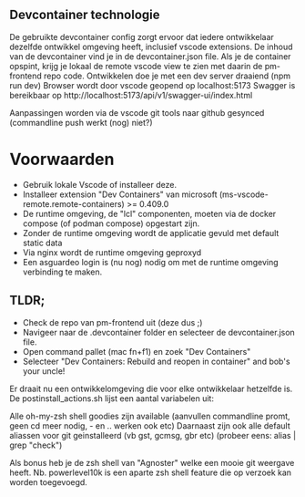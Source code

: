 ## Devcontainer technologie
De gebruikte devcontainer config zorgt ervoor dat iedere ontwikkelaar dezelfde ontwikkel omgeving heeft, inclusief
vscode extensions. De inhoud van de devcontainer vind je in de devcontainer.json file.
Als je de container opspint, krijg je lokaal de remote vscode view te zien met daarin de pm-frontend repo code.
Ontwikkelen doe je met een dev server draaiend (npm run dev)
Browser wordt door vscode geopend op localhost:5173
Swagger is bereikbaar op http://localhost:5173/api/v1/swagger-ui/index.html

Aanpassingen worden via de vscode git tools naar github gesynced (commandline push werkt (nog) niet?)


# Voorwaarden
- Gebruik lokale Vscode of installeer deze.
- Installeer extension "Dev Containers" van microsoft (ms-vscode-remote.remote-containers) >= 0.409.0
- De runtime omgeving, de "lcl" componenten, moeten via de docker compose (of podman compose) opgestart zijn.
- Zonder de runtime omgeving wordt de applicatie gevuld met default static data
- Via nginx wordt de runtime omgeving geproxyd
- Een asguardeo login is (nu nog) nodig om met de runtime omgeving verbinding te maken.

## TLDR;
- Check de repo van pm-frontend uit (deze dus ;)
- Navigeer naar de .devcontainer folder en selecteer de devcontainer.json file.
- Open command pallet (mac fn+f1) en zoek "Dev Containers"
- Selecteer "Dev Containers: Rebuild and reopen in container"
and bob's your uncle!

Er draait nu een ontwikkelomgeving die voor elke ontwikkelaar hetzelfde is.
De postinstall_actions.sh lijst een aantal variabelen uit:

Alle oh-my-zsh shell goodies zijn available (aanvullen commandline promt, geen cd meer nodig, - en .. werken ook etc)
Daarnaast zijn ook alle default aliassen voor git geinstalleerd (vb gst, gcmsg, gbr etc) (probeer eens: alias | grep "check")

Als bonus heb je de zsh shell van "Agnoster" welke een mooie git weergave heeft. 
Nb. powerlevel10k is een aparte zsh shell feature die op verzoek kan worden toegevoegd.
